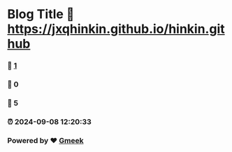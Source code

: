 # Blog Title :link: https://jxqhinkin.github.io/hinkin.github 
### :page_facing_up: [1](https://jxqhinkin.github.io/hinkin.github/tag.html) 
### :speech_balloon: 0 
### :hibiscus: 5 
### :alarm_clock: 2024-09-08 12:20:33 
### Powered by :heart: [Gmeek](https://github.com/Meekdai/Gmeek)
